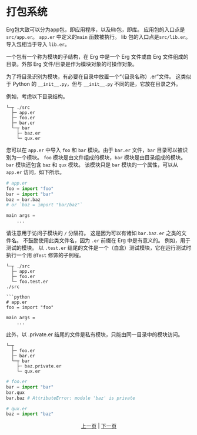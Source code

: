 # 打包系统

Erg包大致可以分为app包，即应用程序，以及lib包，即库。
应用包的入口点是`src/app.er`。 `app.er` 中定义的`main` 函数被执行。
lib 包的入口点是`src/lib.er`。导入包相当于导入 `lib.er`。

一个包有一个称为模块的子结构，在 Erg 中是一个 Erg 文件或由 Erg 文件组成的目录。外部 Erg 文件/目录是作为模块对象的可操作对象。

为了将目录识别为模块，有必要在目录中放置一个“（目录名称）.er”文件。
这类似于 Python 的 `__init__.py`，但与 `__init__.py` 不同的是，它放在目录之外。

例如，考虑以下目录结构。

```console
└─┬ ./src
  ├─ app.er
  ├─ foo.er
  ├─ bar.er
  └─┬ bar
    ├─ baz.er
    └─ qux.er
```

您可以在 `app.er` 中导入 `foo` 和 `bar` 模块。由于 `bar.er` 文件，`bar` 目录可以被识别为一个模块。
`foo` 模块是由文件组成的模块，`bar` 模块是由目录组成的模块。 `bar` 模块还包含 `baz` 和 `qux` 模块。
该模块只是 `bar` 模块的一个属性，可以从 `app.er` 访问，如下所示。

```python
# app.er
foo = import "foo"
bar = import "bar"
baz = bar.baz
# or `baz = import "bar/baz"`

main args =
    ...
```

请注意用于访问子模块的 `/` 分隔符。 这是因为可以有诸如 `bar.baz.er` 之类的文件名。
不鼓励使用此类文件名，因为 `.er` 前缀在 Erg 中是有意义的。
例如，用于测试的模块。 以 `.test.er` 结尾的文件是一个（白盒）测试模块，它在运行测试时执行一个用 `@Test` 修饰的子例程。

```console
└─┬ ./src
  ├─ app.er
  ├─ foo.er
  └─ foo.test.er
./src

```python
# app.er
foo = import "foo"

main args =
    ...
```

此外，以 .private.er 结尾的文件是私有模块，只能由同一目录中的模块访问。

```console
└─┬
  ├─ foo.er
  ├─ bar.er
  └─┬ bar
    ├─ baz.private.er
    └─ qux.er
```

```python
# foo.er
bar = import "bar"
bar.qux
bar.baz # AttributeError: module 'baz' is private
```

```python
# qux.er
baz = import "baz"
```

<p align='center'>
    <a href='./32_integration_with_Python.md'>上一页</a> | <a href='./34_generator.md'>下一页</a>
</p>
